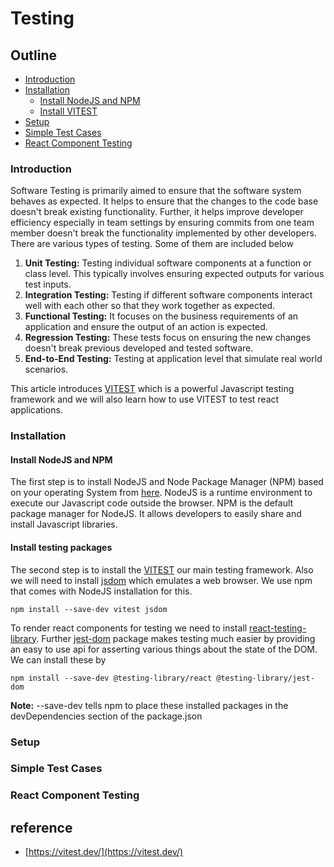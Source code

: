 # Testing

## Outline
 - [Introduction](#introduction)
 - [Installation](#installation)
    - [Install NodeJS and NPM](#install-nodejs-and-npm)
    - [Install VITEST](#install-testing-packages)
 - [Setup](#setup)
 - [Simple Test Cases](#simple-test-cases)
 - [React Component Testing](#react-component-testing)

 ### Introduction
 Software Testing is primarily aimed to ensure that the software system behaves as expected. It helps to ensure that the changes to the code base doesn't break existing functionality. Further, it helps improve developer efficiency especially in team settings by ensuring commits from one team member doesn't break the functionality implemented by other developers. There are various types of testing. Some of them are included below
 1. **Unit Testing:** Testing individual software components at a function or class level. This typically involves ensuring expected outputs for various test inputs.
 2. **Integration Testing:** Testing if different software components interact well with each other so that they work together as expected. 
 3. **Functional Testing:** It focuses on the business requirements of an application and ensure the output of an action is expected.
 4. **Regression Testing:** These tests focus on ensuring the new changes doesn't break previous developed and tested software.
 5. **End-to-End Testing:** Testing at application level that simulate real world scenarios.

 This article introduces [VITEST](https://vitest.dev/) which is a powerful Javascript testing framework and we will also learn how to use VITEST to test react applications.

 ### Installation
 #### Install NodeJS and NPM
The first step is to install NodeJS and Node Package Manager (NPM) based on your operating System from [here](https://nodejs.org/en/download). NodeJS is a runtime environment to execute our Javascript code outside the browser. NPM is the default package manager for NodeJS. It allows developers to easily share and install Javascript libraries.

#### Install testing packages
The second step is to install the [VITEST](https://vitest.dev/) our main testing framework. Also we will need to install [jsdom](https://github.com/jsdom/jsdom) which emulates a web browser. We use npm that comes with NodeJS installation for this.
```
npm install --save-dev vitest jsdom
```
To render react components for testing we need to install [react-testing-library](https://github.com/testing-library/react-testing-library). Further [jest-dom](https://github.com/testing-library/jest-dom) package makes testing much easier by providing an easy to use api for asserting various things about the state of the DOM. We can install these by 

```
npm install --save-dev @testing-library/react @testing-library/jest-dom
```
**Note:** --save-dev tells npm to place these installed packages in the devDependencies section of the package.json 

### Setup

 ### Simple Test Cases


 ### React Component Testing


## reference
 - [https://vitest.dev/](https://vitest.dev/)